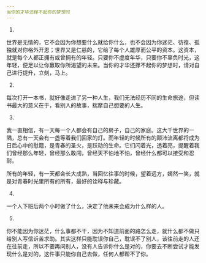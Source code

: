 ```yaml
---
当你的才华还撑不起你的梦想时
---
```


1.

世界是无情的，它不会因为你想要什么就给你什么，也不会因为你迷茫、彷徨、孤独就对你格外开恩；世界又是仁慈的，它给了每个人雄厚而公平的资本。这资本，就是每个人都正拥有或曾拥有的年轻。只要你不虚度年华，只要你不辜负时光，这年轻，便足以让你赢取你所渴望的未来。当你的才华还撑不起你的梦想时，请对自己进行提升，立刻，马上。

2.

每次打开一本书，就好像走进了另一种人生，我们无法经历不同的生命旅途，但读书最大的意义在于，看别人的故事，揣摩自己想要的人生。

3.

我一直相信，有一天每一个人都会有自己的房子，自己的家庭。这大千世界的一隅，总有一天会有一盏等着我们回家的灯。而年轻的时候所有的颠沛流离都将成为日后心中的慰籍，是青春的圣火，是跃动的生命。它们闪着光，透着亮，提醒着我们曾经那么年轻，曾经那么敢闯，曾经天不怕地不怕，曾经什么都可以接受和忍耐。

所有的年轻，有一天都会长大成熟，当回忆往事的时候，望着远方，嫣然一笑，就是对青春时光里所有的所有，最好的诠释与珍藏。

4.

一个人下班后两个小时做了什么，决定了他未来会成为什么样的人。

5.

你不能因为你迷茫，什么事都不干，因为不知道前面的路怎么走，就什么都不做只给别人写信诉苦求助。其实这样只能耽误你自己，耽误不了别人，该往前走的人还在往前走，所以不要再问别人，没有人告诉你什么是对的，你要去不断尝试才能发现什么是对的，这件事只能你自己去做，任何人都帮不了你。

